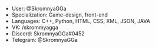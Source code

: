 - User: @SkromnyaGGa
- Specialization: Game-design, front-end
- Languages: C++, Python, HTML, CSS, XML, JSON, JAVA
- VK: /skrommyagga
- Discord: SkromnyaGGa#0452
- Telegram: @SkromnyaGGa
